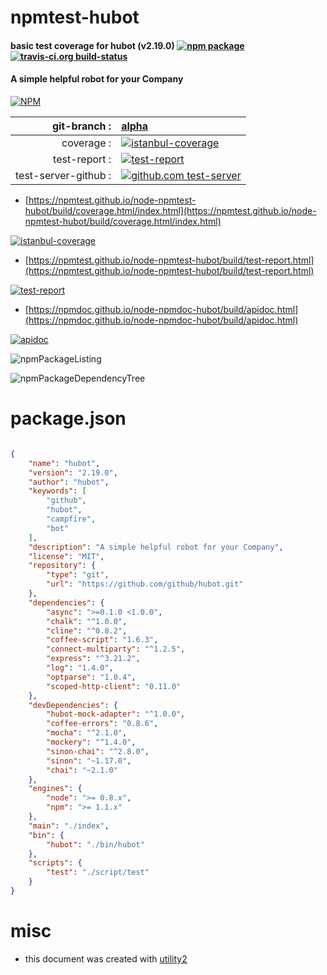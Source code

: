 # npmtest-hubot

#### basic test coverage for  hubot (v2.19.0)  [![npm package](https://img.shields.io/npm/v/npmtest-hubot.svg?style=flat-square)](https://www.npmjs.org/package/npmtest-hubot) [![travis-ci.org build-status](https://api.travis-ci.org/npmtest/node-npmtest-hubot.svg)](https://travis-ci.org/npmtest/node-npmtest-hubot)

#### A simple helpful robot for your Company

[![NPM](https://nodei.co/npm/hubot.png?downloads=true&downloadRank=true&stars=true)](https://www.npmjs.com/package/hubot)

| git-branch : | [alpha](https://github.com/npmtest/node-npmtest-hubot/tree/alpha)|
|--:|:--|
| coverage : | [![istanbul-coverage](https://npmtest.github.io/node-npmtest-hubot/build/coverage.badge.svg)](https://npmtest.github.io/node-npmtest-hubot/build/coverage.html/index.html)|
| test-report : | [![test-report](https://npmtest.github.io/node-npmtest-hubot/build/test-report.badge.svg)](https://npmtest.github.io/node-npmtest-hubot/build/test-report.html)|
| test-server-github : | [![github.com test-server](https://npmtest.github.io/node-npmtest-hubot/GitHub-Mark-32px.png)](https://npmtest.github.io/node-npmtest-hubot/build/app/index.html) | | build-artifacts : | [![build-artifacts](https://npmtest.github.io/node-npmtest-hubot/glyphicons_144_folder_open.png)](https://github.com/npmtest/node-npmtest-hubot/tree/gh-pages/build)|

- [https://npmtest.github.io/node-npmtest-hubot/build/coverage.html/index.html](https://npmtest.github.io/node-npmtest-hubot/build/coverage.html/index.html)

[![istanbul-coverage](https://npmtest.github.io/node-npmtest-hubot/build/screenCapture.buildCi.browser.%252Ftmp%252Fbuild%252Fcoverage.lib.html.png)](https://npmtest.github.io/node-npmtest-hubot/build/coverage.html/index.html)

- [https://npmtest.github.io/node-npmtest-hubot/build/test-report.html](https://npmtest.github.io/node-npmtest-hubot/build/test-report.html)

[![test-report](https://npmtest.github.io/node-npmtest-hubot/build/screenCapture.buildCi.browser.%252Ftmp%252Fbuild%252Ftest-report.html.png)](https://npmtest.github.io/node-npmtest-hubot/build/test-report.html)

- [https://npmdoc.github.io/node-npmdoc-hubot/build/apidoc.html](https://npmdoc.github.io/node-npmdoc-hubot/build/apidoc.html)

[![apidoc](https://npmdoc.github.io/node-npmdoc-hubot/build/screenCapture.buildCi.browser.%252Ftmp%252Fbuild%252Fapidoc.html.png)](https://npmdoc.github.io/node-npmdoc-hubot/build/apidoc.html)

![npmPackageListing](https://npmtest.github.io/node-npmtest-hubot/build/screenCapture.npmPackageListing.svg)

![npmPackageDependencyTree](https://npmtest.github.io/node-npmtest-hubot/build/screenCapture.npmPackageDependencyTree.svg)



# package.json

```json

{
    "name": "hubot",
    "version": "2.19.0",
    "author": "hubot",
    "keywords": [
        "github",
        "hubot",
        "campfire",
        "bot"
    ],
    "description": "A simple helpful robot for your Company",
    "license": "MIT",
    "repository": {
        "type": "git",
        "url": "https://github.com/github/hubot.git"
    },
    "dependencies": {
        "async": ">=0.1.0 <1.0.0",
        "chalk": "^1.0.0",
        "cline": "^0.8.2",
        "coffee-script": "1.6.3",
        "connect-multiparty": "^1.2.5",
        "express": "^3.21.2",
        "log": "1.4.0",
        "optparse": "1.0.4",
        "scoped-http-client": "0.11.0"
    },
    "devDependencies": {
        "hubot-mock-adapter": "^1.0.0",
        "coffee-errors": "0.8.6",
        "mocha": "^2.1.0",
        "mockery": "^1.4.0",
        "sinon-chai": "^2.8.0",
        "sinon": "~1.17.0",
        "chai": "~2.1.0"
    },
    "engines": {
        "node": ">= 0.8.x",
        "npm": ">= 1.1.x"
    },
    "main": "./index",
    "bin": {
        "hubot": "./bin/hubot"
    },
    "scripts": {
        "test": "./script/test"
    }
}
```



# misc
- this document was created with [utility2](https://github.com/kaizhu256/node-utility2)
